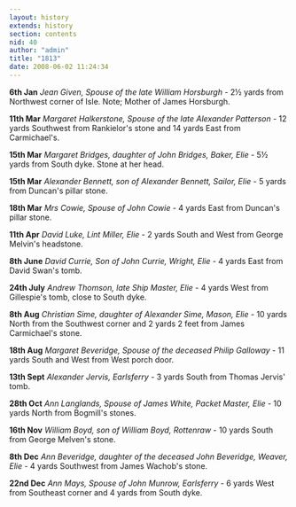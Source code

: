 ```yaml
---
layout: history
extends: history
section: contents
nid: 40
author: "admin"
title: "1813"
date: 2008-06-02 11:24:34
---
```


**6th Jan** *Jean Given, Spouse of the late William Horsburgh* - 2½ yards from Northwest corner of Isle. Note; Mother of James Horsburgh.

**11th Mar** *Margaret Halkerstone, Spouse of the late Alexander Patterson* - 12 yards Southwest from Rankielor's stone and 14 yards East from Carmichael's.

**15th Mar** *Margaret Bridges, daughter of John Bridges, Baker, Elie* - 5½ yards from South dyke. Stone at her head.

**15th Mar** *Alexander Bennett, son of Alexander Bennett, Sailor, Elie* - 5 yards from Duncan's pillar stone.

**18th Mar** *Mrs Cowie, Spouse of John Cowie* - 4 yards East from Duncan's pillar stone.

**11th Apr** *David Luke, Lint Miller, Elie* - 2 yards South and West from George Melvin's headstone.

**8th June** *David Currie, Son of John Currie, Wright, Elie* - 4 yards East from David Swan's tomb.

**24th July** *Andrew Thomson, late Ship Master, Elie* - 4 yards West from Gillespie's tomb, close to South dyke.

**8th Aug** *Christian Sime, daughter of Alexander Sime, Mason, Elie* - 10 yards North from the Southwest corner and 2 yards 2 feet from James Carmichael's stone.

**18th Aug** *Margaret Beveridge, Spouse of the deceased Philip Galloway* - 11 yards South and West from West porch door.

**13th Sept** *Alexander Jervis, Earlsferry* - 3 yards South from Thomas Jervis' tomb.

**28th Oct** *Ann Langlands, Spouse of James White, Packet Master, Elie* - 10 yards North from Bogmill's stones.

**16th Nov** *William Boyd, son of William Boyd, Rottenraw* - 10 yards South from George Melven's stone.

**8th Dec** *Ann Beveridge, daughter of the deceased John Beveridge, Weaver, Elie* - 4 yards Southwest from James Wachob's stone.

**22nd Dec** *Ann Mays, Spouse of John Munrow, Earlsferry* - 6 yards West from Southeast corner and 4 yards from South dyke.